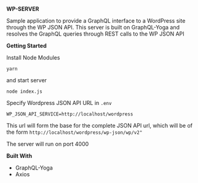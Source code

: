 **WP-SERVER**

Sample application to provide a GraphQL interface to a WordPress site through the WP JSON API.  This server is built on GraphQL-Yoga and resolves the GraphQL queries through REST calls to the WP JSON API

**Getting Started**

Install Node Modules 

`yarn`

and start server

`node index.js` 

Specify Wordpress JSON API URL in `.env`

`WP_JSON_API_SERVICE=http://localhost/wordpress`

This url will form the base for the complete JSON API url, which will be of the form `http://localhost/wordpress/wp-json/wp/v2"`


The server will run on port 4000

**Built With**

- GraphQL-Yoga
- Axios


